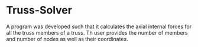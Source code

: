 # Truss-Solver

A program was developed such that it calculates the axial internal forces for all the truss members of a truss. Th user provides the number of members and number of nodes as well as their coordinates.
